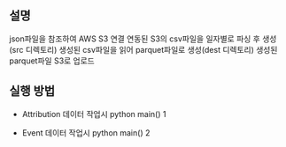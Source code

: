 ## 설명
json파일을 참조하여 AWS S3 연결
연동된 S3의 csv파일을 일자별로 파싱 후 생성(src 디렉토리)
생성된 csv파일을 읽어 parquet파일로 생성(dest 디렉토리)
생성된 parquet파일 S3로 업로드


## 실행 방법
- Attribution 데이터 작업시
    python main() 1

- Event 데이터 작업시
    python main() 2

